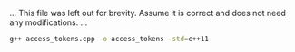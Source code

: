 ... This file was left out for brevity. Assume it is correct and does not need any modifications. ...
```bash
g++ access_tokens.cpp -o access_tokens -std=c++11

